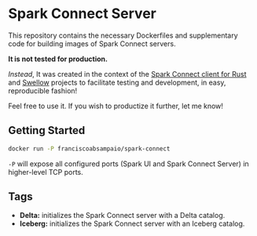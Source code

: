 # Spark Connect Server

This repository contains the necessary Dockerfiles and supplementary code for building images of Spark Connect servers.

**It is not tested for production.**

*Instead*, It was created in the context of the [Spark Connect client for Rust](https://github.com/franciscoabsampaio/spark-connect) and [Swellow](https://github.com/franciscoabsampaio/swellow) projects to facilitate testing and development, in easy, reproducible fashion!

Feel free to use it. If you wish to productize it further, let me know!

## Getting Started

```sh
docker run -P franciscoabsampaio/spark-connect 
```

`-P` will expose all configured ports (Spark UI and Spark Connect Server) in higher-level TCP ports.

## Tags

- **Delta:** initializes the Spark Connect server with a Delta catalog.
- **Iceberg:** initializes the Spark Connect server with an Iceberg catalog.
